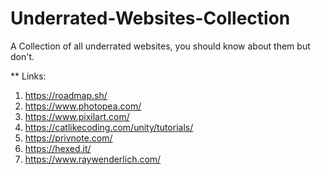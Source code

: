 # Underrated-Websites-Collection
A Collection of all underrated websites, you should know about them but don't.

**
Links:

1. https://roadmap.sh/
2. https://www.photopea.com/
3. https://www.pixilart.com/
4. https://catlikecoding.com/unity/tutorials/
5. https://privnote.com/
6. https://hexed.it/
7. https://www.raywenderlich.com/
